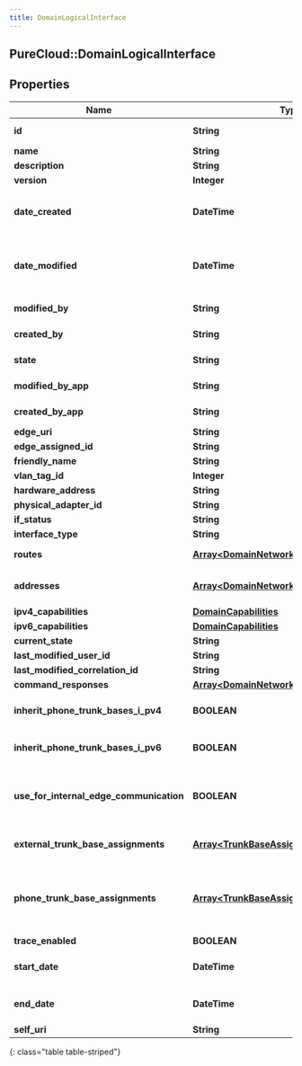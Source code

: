 ```yaml
---
title: DomainLogicalInterface
---
```

## PureCloud::DomainLogicalInterface

## Properties

|Name | Type | Description | Notes|
|------------ | ------------- | ------------- | -------------|
| **id** | **String** | The globally unique identifier for the object. | [optional] |
| **name** | **String** | The name of the entity. | |
| **description** | **String** | The resource&#39;s description. | [optional] |
| **version** | **Integer** | The current version of the resource. | [optional] |
| **date_created** | **DateTime** | The date the resource was created. Date time is represented as an ISO-8601 string. For example: yyyy-MM-ddTHH:mm:ss.SSSZ | [optional] |
| **date_modified** | **DateTime** | The date of the last modification to the resource. Date time is represented as an ISO-8601 string. For example: yyyy-MM-ddTHH:mm:ss.SSSZ | [optional] |
| **modified_by** | **String** | The ID of the user that last modified the resource. | [optional] |
| **created_by** | **String** | The ID of the user that created the resource. | [optional] |
| **state** | **String** | Indicates if the resource is active, inactive, or deleted. | [optional] |
| **modified_by_app** | **String** | The application that last modified the resource. | [optional] |
| **created_by_app** | **String** | The application that created the resource. | [optional] |
| **edge_uri** | **String** |  | [optional] |
| **edge_assigned_id** | **String** |  | [optional] |
| **friendly_name** | **String** | Friendly Name | |
| **vlan_tag_id** | **Integer** |  | [optional] |
| **hardware_address** | **String** | Hardware Address | |
| **physical_adapter_id** | **String** | Physical Adapter Id | |
| **if_status** | **String** |  | [optional] |
| **interface_type** | **String** | The type of this network interface. | [optional] |
| **routes** | [**Array&lt;DomainNetworkRoute&gt;**](DomainNetworkRoute.html) | The list of routes assigned to this interface. | [optional] |
| **addresses** | [**Array&lt;DomainNetworkAddress&gt;**](DomainNetworkAddress.html) | The list of IP addresses on this interface.  Priority of dns addresses are based on order in the list. | [optional] |
| **ipv4_capabilities** | [**DomainCapabilities**](DomainCapabilities.html) | IPv4 interface settings. | [optional] |
| **ipv6_capabilities** | [**DomainCapabilities**](DomainCapabilities.html) | IPv6 interface settings. | [optional] |
| **current_state** | **String** |  | [optional] |
| **last_modified_user_id** | **String** |  | [optional] |
| **last_modified_correlation_id** | **String** |  | [optional] |
| **command_responses** | [**Array&lt;DomainNetworkCommandResponse&gt;**](DomainNetworkCommandResponse.html) |  | [optional] |
| **inherit_phone_trunk_bases_i_pv4** | **BOOLEAN** | The IPv4 phone trunk base assignment will be inherited from the Edge Group. | [optional] |
| **inherit_phone_trunk_bases_i_pv6** | **BOOLEAN** | The IPv6 phone trunk base assignment will be inherited from the Edge Group. | [optional] |
| **use_for_internal_edge_communication** | **BOOLEAN** | This interface will be used for all internal edge-to-edge communication using settings from the edgeTrunkBaseAssignment on the Edge Group. | [optional] |
| **external_trunk_base_assignments** | [**Array&lt;TrunkBaseAssignment&gt;**](TrunkBaseAssignment.html) | External trunk base settings to use for external communication from this interface. | [optional] |
| **phone_trunk_base_assignments** | [**Array&lt;TrunkBaseAssignment&gt;**](TrunkBaseAssignment.html) | Phone trunk base settings to use for phone communication from this interface.  These settings will be ignored when \&quot;inheritPhoneTrunkBases\&quot; is true. | [optional] |
| **trace_enabled** | **BOOLEAN** |  | [optional] |
| **start_date** | **DateTime** | Date time is represented as an ISO-8601 string. For example: yyyy-MM-ddTHH:mm:ss.SSSZ | [optional] |
| **end_date** | **DateTime** | Date time is represented as an ISO-8601 string. For example: yyyy-MM-ddTHH:mm:ss.SSSZ | [optional] |
| **self_uri** | **String** | The URI for this object | [optional] |
{: class="table table-striped"}


